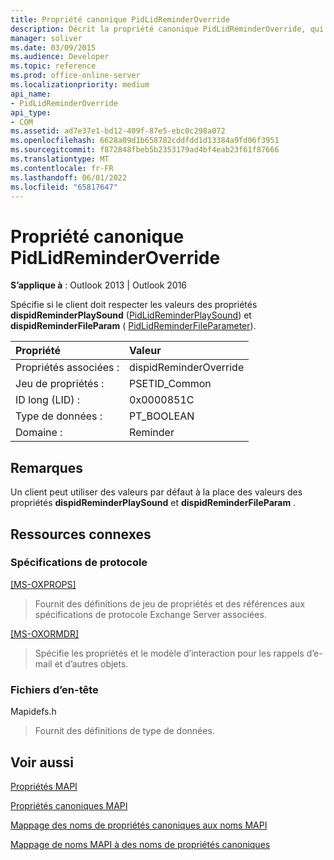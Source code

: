 ```yaml
---
title: Propriété canonique PidLidReminderOverride
description: Décrit la propriété canonique PidLidReminderOverride, qui spécifie si le client doit respecter les valeurs des propriétés dispidReminderPlaySound.
manager: soliver
ms.date: 03/09/2015
ms.audience: Developer
ms.topic: reference
ms.prod: office-online-server
ms.localizationpriority: medium
api_name:
- PidLidReminderOverride
api_type:
- COM
ms.assetid: ad7e37e1-bd12-409f-87e5-ebc0c298a072
ms.openlocfilehash: 6628a09d1b658782cddfdd1d13384a9fd06f3951
ms.sourcegitcommit: f872848fbeb5b2353179ad4bf4eab23f61f87666
ms.translationtype: MT
ms.contentlocale: fr-FR
ms.lasthandoff: 06/01/2022
ms.locfileid: "65817647"
---
```

# <a name="pidlidreminderoverride-canonical-property"></a>Propriété canonique PidLidReminderOverride

  
  
**S’applique à** : Outlook 2013 | Outlook 2016 
  
Spécifie si le client doit respecter les valeurs des propriétés **dispidReminderPlaySound** ([PidLidReminderPlaySound](pidlidreminderplaysound-canonical-property.md)) et **dispidReminderFileParam** ( [ PidLidReminderFileParameter](pidlidreminderfileparameter-canonical-property.md)).
  
|Propriété|Valeur|
|:-----|:-----|
|Propriétés associées :  <br/> |dispidReminderOverride  <br/> |
|Jeu de propriétés :  <br/> |PSETID_Common  <br/> |
|ID long (LID) :  <br/> |0x0000851C  <br/> |
|Type de données :  <br/> |PT_BOOLEAN  <br/> |
|Domaine :  <br/> |Reminder  <br/> |
   
## <a name="remarks"></a>Remarques

Un client peut utiliser des valeurs par défaut à la place des valeurs des propriétés **dispidReminderPlaySound** et **dispidReminderFileParam** . 
  
## <a name="related-resources"></a>Ressources connexes

### <a name="protocol-specifications"></a>Spécifications de protocole

[[MS-OXPROPS]](https://msdn.microsoft.com/library/f6ab1613-aefe-447d-a49c-18217230b148%28Office.15%29.aspx)
  
> Fournit des définitions de jeu de propriétés et des références aux spécifications de protocole Exchange Server associées.
    
[[MS-OXORMDR]](https://msdn.microsoft.com/library/5454ebcc-e5d1-4da8-a598-d393b101caab%28Office.15%29.aspx)
  
> Spécifie les propriétés et le modèle d’interaction pour les rappels d’e-mail et d’autres objets.
    
### <a name="header-files"></a>Fichiers d’en-tête

Mapidefs.h
  
> Fournit des définitions de type de données.
    
## <a name="see-also"></a>Voir aussi



[Propriétés MAPI](mapi-properties.md)
  
[Propriétés canoniques MAPI](mapi-canonical-properties.md)
  
[Mappage des noms de propriétés canoniques aux noms MAPI](mapping-canonical-property-names-to-mapi-names.md)
  
[Mappage de noms MAPI à des noms de propriétés canoniques](mapping-mapi-names-to-canonical-property-names.md)

